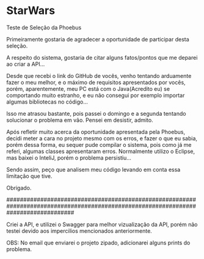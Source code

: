 # StarWars

Teste de Seleção da Phoebus

Primeiramente gostaria de agradecer a oportunidade de participar desta seleção.

A respeito do sistema, gostaria de citar alguns fatos/pontos que me deparei ao criar a API...

Desde que recebi o link do GitHub de vocês, venho tentando arduamente fazer o meu melhor, e o máximo de requisitos apresentados por vocês, porém, aparentemente, meu PC está com o Java(Acredito eu) se comportando muito estranho, e eu não consegui por exemplo importar algumas bibliotecas no código...

Isso me atrasou bastante, pois passei o domingo e a segunda tentando solucionar o problema em vão. Pensei em desistir, admito.

Após refletir muito acerca da oportunidade apresentada pela Phoebus, decidi meter a cara no projeto mesmo com os erros, e fazer o que eu sabia, porém dessa forma, eu sequer pude compilar o sistema, pois como já me referi, algumas classes apresentaram erros. Normalmente utilizo o Eclipse, mas baixei o InteliJ, porém o problema persistiu...

Sendo assim, peço que analisem meu código levando em conta essa limitação que tive.

Obrigado.

####################################################################################################################################

Criei a API, e utilizei o Swagger para melhor vizualização da API, porém não testei devido aos impercilios mencionados anteriormente.

OBS: No email que enviarei o projeto zipado, adicionarei alguns prints do problema.
